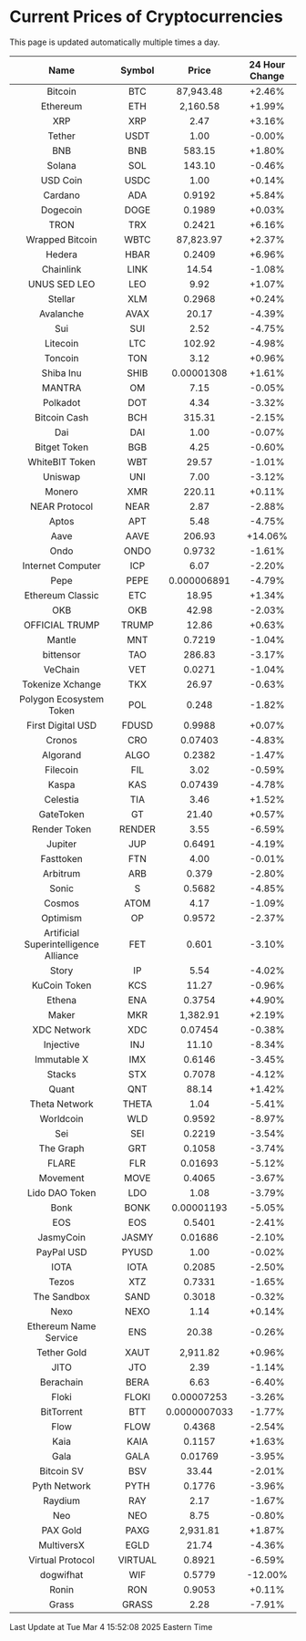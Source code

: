 # Current Prices of Cryptocurrencies
This page is updated automatically multiple times a day.

| Name | Symbol | Price | 24 Hour Change |
| :---: |:---:| :---: | :---: |
| Bitcoin | BTC | 87,943.48 | +2.46% |
| Ethereum | ETH | 2,160.58 | +1.99% |
| XRP | XRP | 2.47 | +3.16% |
| Tether | USDT | 1.00 | -0.00% |
| BNB | BNB | 583.15 | +1.80% |
| Solana | SOL | 143.10 | -0.46% |
| USD Coin | USDC | 1.00 | +0.14% |
| Cardano | ADA | 0.9192 | +5.84% |
| Dogecoin | DOGE | 0.1989 | +0.03% |
| TRON | TRX | 0.2421 | +6.16% |
| Wrapped Bitcoin | WBTC | 87,823.97 | +2.37% |
| Hedera | HBAR | 0.2409 | +6.96% |
| Chainlink | LINK | 14.54 | -1.08% |
| UNUS SED LEO | LEO | 9.92 | +1.07% |
| Stellar | XLM | 0.2968 | +0.24% |
| Avalanche | AVAX | 20.17 | -4.39% |
| Sui | SUI | 2.52 | -4.75% |
| Litecoin | LTC | 102.92 | -4.98% |
| Toncoin | TON | 3.12 | +0.96% |
| Shiba Inu | SHIB | 0.00001308 | +1.61% |
| MANTRA | OM | 7.15 | -0.05% |
| Polkadot | DOT | 4.34 | -3.32% |
| Bitcoin Cash | BCH | 315.31 | -2.15% |
| Dai | DAI | 1.00 | -0.07% |
| Bitget Token | BGB | 4.25 | -0.60% |
| WhiteBIT Token | WBT | 29.57 | -1.01% |
| Uniswap | UNI | 7.00 | -3.12% |
| Monero | XMR | 220.11 | +0.11% |
| NEAR Protocol | NEAR | 2.87 | -2.88% |
| Aptos | APT | 5.48 | -4.75% |
| Aave | AAVE | 206.93 | +14.06% |
| Ondo | ONDO | 0.9732 | -1.61% |
| Internet Computer | ICP | 6.07 | -2.20% |
| Pepe | PEPE | 0.000006891 | -4.79% |
| Ethereum Classic | ETC | 18.95 | +1.34% |
| OKB | OKB | 42.98 | -2.03% |
| OFFICIAL TRUMP | TRUMP | 12.86 | +0.63% |
| Mantle | MNT | 0.7219 | -1.04% |
| bittensor | TAO | 286.83 | -3.17% |
| VeChain | VET | 0.0271 | -1.04% |
| Tokenize Xchange | TKX | 26.97 | -0.63% |
| Polygon Ecosystem Token | POL | 0.248 | -1.82% |
| First Digital USD | FDUSD | 0.9988 | +0.07% |
| Cronos | CRO | 0.07403 | -4.83% |
| Algorand | ALGO | 0.2382 | -1.47% |
| Filecoin | FIL | 3.02 | -0.59% |
| Kaspa | KAS | 0.07439 | -4.78% |
| Celestia | TIA | 3.46 | +1.52% |
| GateToken | GT | 21.40 | +0.57% |
| Render Token | RENDER | 3.55 | -6.59% |
| Jupiter | JUP | 0.6491 | -4.19% |
| Fasttoken | FTN | 4.00 | -0.01% |
| Arbitrum | ARB | 0.379 | -2.80% |
| Sonic | S | 0.5682 | -4.85% |
| Cosmos | ATOM | 4.17 | -1.09% |
| Optimism | OP | 0.9572 | -2.37% |
| Artificial Superintelligence Alliance | FET | 0.601 | -3.10% |
| Story | IP | 5.54 | -4.02% |
| KuCoin Token | KCS | 11.27 | -0.96% |
| Ethena | ENA | 0.3754 | +4.90% |
| Maker | MKR | 1,382.91 | +2.19% |
| XDC Network | XDC | 0.07454 | -0.38% |
| Injective | INJ | 11.10 | -8.34% |
| Immutable X | IMX | 0.6146 | -3.45% |
| Stacks | STX | 0.7078 | -4.12% |
| Quant | QNT | 88.14 | +1.42% |
| Theta Network | THETA | 1.04 | -5.41% |
| Worldcoin | WLD | 0.9592 | -8.97% |
| Sei | SEI | 0.2219 | -3.54% |
| The Graph | GRT | 0.1058 | -3.74% |
| FLARE | FLR | 0.01693 | -5.12% |
| Movement | MOVE | 0.4065 | -3.67% |
| Lido DAO Token | LDO | 1.08 | -3.79% |
| Bonk | BONK | 0.00001193 | -5.05% |
| EOS | EOS | 0.5401 | -2.41% |
| JasmyCoin | JASMY | 0.01686 | -2.10% |
| PayPal USD | PYUSD | 1.00 | -0.02% |
| IOTA | IOTA | 0.2085 | -2.50% |
| Tezos | XTZ | 0.7331 | -1.65% |
| The Sandbox | SAND | 0.3018 | -0.32% |
| Nexo | NEXO | 1.14 | +0.14% |
| Ethereum Name Service | ENS | 20.38 | -0.26% |
| Tether Gold | XAUT | 2,911.82 | +0.96% |
| JITO | JTO | 2.39 | -1.14% |
| Berachain | BERA | 6.63 | -6.40% |
| Floki | FLOKI | 0.00007253 | -3.26% |
| BitTorrent | BTT | 0.0000007033 | -1.77% |
| Flow | FLOW | 0.4368 | -2.54% |
| Kaia | KAIA | 0.1157 | +1.63% |
| Gala | GALA | 0.01769 | -3.95% |
| Bitcoin SV | BSV | 33.44 | -2.01% |
| Pyth Network | PYTH | 0.1776 | -3.96% |
| Raydium | RAY | 2.17 | -1.67% |
| Neo | NEO | 8.75 | -0.80% |
| PAX Gold | PAXG | 2,931.81 | +1.87% |
| MultiversX | EGLD | 21.74 | -4.36% |
| Virtual Protocol | VIRTUAL | 0.8921 | -6.59% |
| dogwifhat | WIF | 0.5779 | -12.00% |
| Ronin | RON | 0.9053 | +0.11% |
| Grass | GRASS | 2.28 | -7.91% |

Last Update at Tue Mar  4 15:52:08 2025 Eastern Time